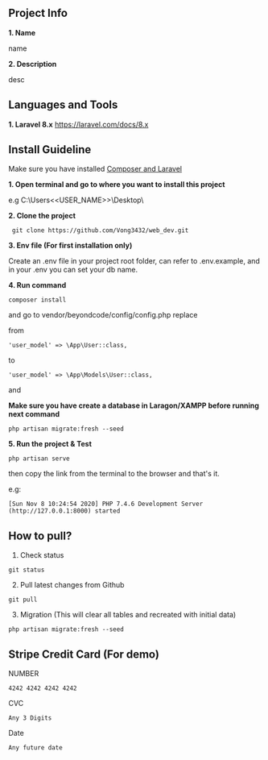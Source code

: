 
## Project Info 
**1. Name**

name

**2. Description**

desc

## Languages and Tools
**1. Laravel 8.x**
https://laravel.com/docs/8.x

## Install Guideline

Make sure you have installed [Composer and Laravel](https://laravel.com/docs/8.x#via-laravel-installer)

**1. Open terminal and go to where you want to install this project**

e.g C:\Users\<<USER_NAME>>\Desktop\

**2. Clone the project**
```
 git clone https://github.com/Vong3432/web_dev.git
```

**3. Env file (For first installation only)**

Create an .env file in your project root folder, can refer to .env.example, and in your .env you can set your db name.

**4. Run command**
```
composer install
```

and go to vendor/beyondcode/config/config.php replace

from

```
'user_model' => \App\User::class,
```

to

```
'user_model' => \App\Models\User::class,
```

and

**Make sure you have create a database in Laragon/XAMPP before running next command**

```
php artisan migrate:fresh --seed
```

**5. Run the project & Test**
```
php artisan serve
```
then copy the link from the terminal to the browser and that's it.

e.g:
```
[Sun Nov 8 10:24:54 2020] PHP 7.4.6 Development Server (http://127.0.0.1:8000) started
```


## How to pull?

1. Check status
```
git status
```

2. Pull latest changes from Github 
```
git pull
```

3. Migration (This will clear all tables and recreated with initial data)
```
php artisan migrate:fresh --seed
```

## Stripe Credit Card (For demo)

NUMBER
```
4242 4242 4242 4242
```

CVC
```
Any 3 Digits
```

Date
```
Any future date
```

